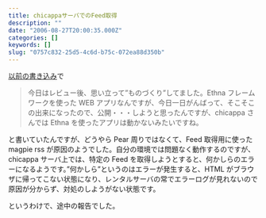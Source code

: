 ```yaml
---
title: chicappaサーバでのFeed取得
description: ""
date: "2006-08-27T20:00:35.000Z"
categories: []
keywords: []
slug: "0757c832-25d5-4c6d-b75c-072ea88d350b"
---
```


[以前の書き込み](/posts/55c3f8c8-a379-467b-82f0-e12ed2cf3003/)で

> 今日はレビュー後、思い立って”ものづくり”してました。Ethna フレームワークを使った WEB アプリなんですが、今日一日がんばって、そこそこの出来になったので、公開・・・しようと思ったんですが、chicappa さんでは Ethna を使ったアプリは動かないみたいですね。

と書いていたんですが、どうやら Pear 周りではなくて、Feed 取得用に使った magpie rss が原因のようでした。自分の環境では問題なく動作するのですが、chicappa サーバ上では、特定の Feed を取得しようとすると、何かしらのエラーになるようです。”何かしら”というのはエラーが発生すると、HTML がブラウザに帰ってこない状態になり、レンタルサーバの常でエラーログが見れないので原因が分からず、対処のしようがない状態です。

というわけで、途中の報告でした。

